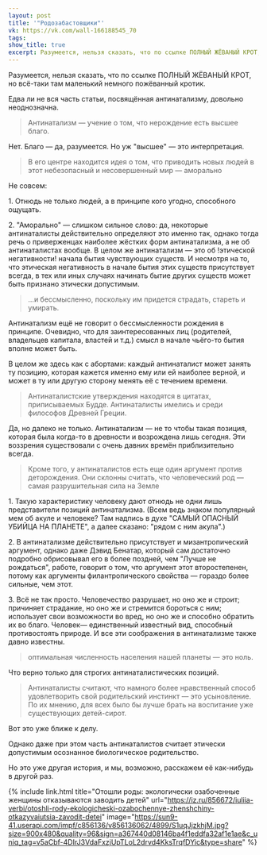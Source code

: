 ```yaml
---
layout: post
title: '"Родозабастовщики"'
vk: https://vk.com/wall-166188545_70
tags: 
show_title: true
excerpt: Разумеется, нельзя сказать, что по ссылке ПОЛНЫЙ ЖЁВАНЫЙ КРОТ, но всё-таки там маленький немного пожёванный кротик.
---
```

Разумеется, нельзя сказать, что по ссылке ПОЛНЫЙ ЖЁВАНЫЙ КРОТ, но всё-таки там маленький немного пожёванный кротик. 

Едва ли не вся часть статьи, посвящённая антинатализму, довольно неоднозначна.

> Антинатализм — учение о том, что нерождение есть высшее благо.

Нет. Благо — да, разумеется. Но уж "высшее" — это интерпретация.

> В его центре находится идея о том, что приводить новых людей в этот небезопасный и несовершенный мир — аморально

Не совсем: 

1\. Отнюдь не только людей, а в принципе кого угодно, способного ощущать.

2\. "Аморально" — слишком сильное слово: да, некоторые антинаталисты действительно определяют это именно так, однако тогда речь о приверженцах наиболее жёстких форм антинатализма, а не об антинаталистах вообще. В целом же антинатализм — это об !этической негативности! начала бытия чувствующих существ. И несмотря на то, что этическая негативность в начале бытия этих существ присутствует всегда, в тех или иных случаях начинать бытие других существ может быть признано этически допустимым.

> ...и бессмысленно, поскольку им придется страдать, стареть и умирать.

Антинатализм ещё не говорит о бессмысленности рождения в принципе. Очевидно, что для заинтересованных лиц (родителей, владельцев капитала, властей и т.д.) смысл в начале чьёго-то бытия вполне может быть. 

В целом же здесь как с абортами: каждый антинаталист может занять ту позицию, которая кажется именно ему или ей наиболее верной, и может в ту или другую сторону менять её с течением времени.

> Антинаталистские утверждения находятся в цитатах, приписываемых Будде. Антинаталисты имелись и среди философов Древней Греции.

Да, но далеко не только. Антинатализм — не то чтобы такая позиция, которая была когда-то в древности и возрождена лишь сегодня. Эти воззрения существовали с очень давних времён приблизительно всегда.

> Кроме того, у антинаталистов есть еще один аргумент против деторождения. Они склонны считать, что человеческий род — самая разрушительная сила на Земле

1\. Такую характеристику человеку дают отнюдь не одни лишь представители позиций антинатализма. (Всем ведь знаком популярный мем об акуле и человеке? Там надпись в духе "САМЫЙ ОПАСНЫЙ УБИЙЦА НА ПЛАНЕТЕ", а далее сказано: "рядом с ним акула".) 

2\. В антинатализме действительно присутствует и мизантропический аргумент, однако даже Дэвид Бенатар, который сам достаточно подробно обрисовывал его в более поздней, чем "Лучше не рождаться", работе, говорит о том, что аргумент этот второстепенен, потому как аргументы филантропического свойства — гораздо более сильные, чем этот.

3\. Всё не так просто. Человечество разрушает, но оно же и строит; причиняет страдание, но оно же и стремится бороться с ним; использует свои возможности во вред, но оно же и способно обратить их во благо. Человек— единственный известный вид, способный противостоять природе. И все эти соображения в антинатализме также давно известны. 

> оптимальная численность населения нашей планеты — это ноль.

Что верно только для строгих антинаталистических позиций.

> Антинаталисты считают, что намного более нравственный способ удовлетворить свой родительский инстинкт — это усыновление. По их мнению, для всех было бы лучше брать на воспитание уже существующих детей-сирот.

Вот это уже ближе к делу. 

Однако даже при этом часть антинаталистов считает этически допустимым осознанное биологическое родительство. 

Но это уже другая история, и мы, возможно, расскажем её как-нибудь в другой раз.

{% include link.html title="Отошли роды: экологически озабоченные женщины отказываются заводить детей" url="https://iz.ru/856672/iuliia-verbi/otoshli-rody-ekologicheski-ozabochennye-zhenshchiny-otkazyvaiutsia-zavodit-detei" image="https://sun9-41.userapi.com/impf/c856136/v856136062/4899/S1uqJjzkhjM.jpg?size=900x480&quality=96&sign=a367440d08146ba4f1eddfa32af1e1ae&c_uniq_tag=v5aCbf-4DIrJ3VdaFxzjUpTLoL2drvd4KksTrqfDYic&type=share" %}